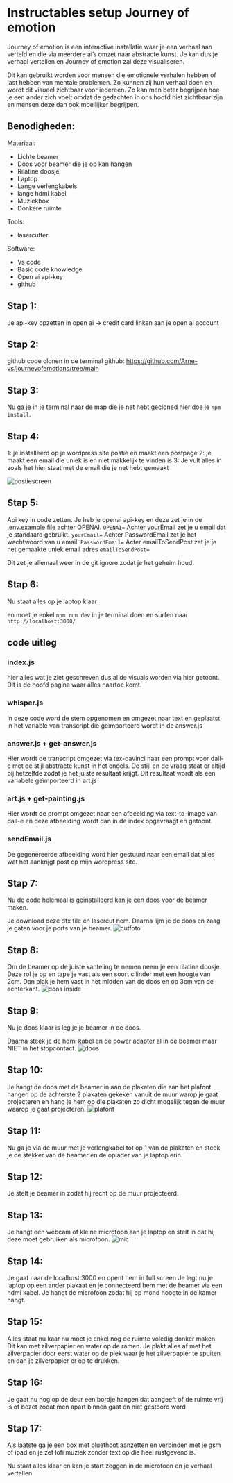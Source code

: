 # Instructables setup Journey of emotion

Journey of emotion is een interactive installatie waar je een verhaal aan verteld en die via meerdere ai’s omzet naar abstracte kunst. Je kan dus je verhaal vertellen en Journey of emotion zal deze visualiseren.

Dit kan gebruikt worden voor mensen die emotionele verhalen hebben of last hebben van mentale problemen. Zo kunnen zij hun verhaal doen en wordt dit visueel zichtbaar voor iedereen. Zo kan men beter begrijpen hoe je een ander zich voelt omdat de gedachten in ons hoofd niet zichtbaar zijn en mensen deze dan ook moeilijker begrijpen.

## Benodigheden:

Materiaal:

- Lichte beamer
- Doos voor beamer die je op kan hangen
- Rilatine doosje
- Laptop
- Lange verlengkabels
- lange hdmi kabel
- Muziekbox
- Donkere ruimte

Tools:

- lasercutter

Software:

- Vs code
- Basic code knowledge
- Open ai api-key
- github

## Stap 1:

Je api-key opzetten in open ai -> credit card linken aan je open ai account

## Stap 2:

github code clonen in de terminal
github: https://github.com/Arne-vs/journeyofemotions/tree/main

## Stap 3:

Nu ga je in je terminal naar de map die je net hebt gecloned hier doe je `npm install`.

## Stap 4:

1: je installeerd op je wordpress site postie en maakt een postpage
2: je maakt een email die uniek is en niet makkelijk te vinden is
3: Je vult alles in zoals het hier staat met de email die je net hebt gemaakt

![postiescreen](img/postie.png)

## Stap 5:

Api key in code zetten.
Je heb je openai api-key en deze zet je in de .env.example file achter OPENAI.
`OPENAI=`
Achter yourEmail zet je u email dat je standaard gebruikt.
`yourEmail=`
Achter PasswordEmail zet je het wachtwoord van u email.
`PasswordEmail=`
Acter emailToSendPost zet je je net gemaakte uniek email adres
`emailToSendPost=`

Dit zet je allemaal weer in de git ignore zodat je het geheim houd.

## Stap 6:

Nu staat alles op je laptop klaar

en moet je enkel `npm run dev` in je terminal doen en surfen naar `http://localhost:3000/`

## code uitleg

### index.js

hier alles wat je ziet geschreven dus al de visuals worden via hier getoont.
Dit is de hoofd pagina waar alles naartoe komt.

### whisper.js

in deze code word de stem opgenomen en omgezet naar text en geplaatst in het variable van transcript die geïmporteerd wordt in de answer.js

### answer.js + get-answer.js

Hier wordt de transcript omgezet via tex-davinci naar een prompt voor dall-e met de stijl abstracte kunst in het engels.
De stijl en de vraag staat er altijd bij hetzelfde zodat je het juiste resultaat krijgt.
Dit resultaat wordt als een variabele geïmporteerd in art.js

### art.js + get-painting.js

Hier wordt de prompt omgezet naar een afbeelding via text-to-image van dall-e en deze afbeelding wordt dan in de index opgevraagt en getoont.

### sendEmail.js

De gegenereerde afbeelding word hier gestuurd naar een email dat alles wat het aankrijgt post op mijn wordpress site.

## Stap 7:

Nu de code helemaal is geïnstalleerd kan je een doos voor de beamer maken.

Je download deze dfx file en lasercut hem.
Daarna lijm je de doos en zaag je gaten voor je ports van je beamer.
![cutfoto](img/cut.png)

## Stap 8:

Om de beamer op de juiste kanteling te nemen neem je een rilatine doosje.
Deze rol je op en tape je vast als een soort cilinder met een hoogte van 2cm.
Dan plak je hem vast in het midden van de doos en op 3cm van de achterkant.
![doos inside](img/doos%20_inside_rilatina.png)

## Stap 9:

Nu je doos klaar is leg je je beamer in de doos.

Daarna steek je de hdmi kabel en de power adapter al in de beamer maar NIET in het stopcontact.
![doos](img/doos.png)

## Stap 10:

Je hangt de doos met de beamer in aan de plakaten die aan het plafont hangen op de achterste 2 plakaten gekeken vanuit de muur warop je gaat projecteren en hang je hem op die plakaten zo dicht mogelijk tegen de muur waarop je gaat projecteren.
![plafont](img/plaffont.png)

## Stap 11:

Nu ga je via de muur met je verlengkabel tot op 1 van de plakaten en steek je de stekker van de beamer en de oplader van je laptop erin.

## Stap 12:

Je stelt je beamer in zodat hij recht op de muur projecteerd.

## Stap 13:

Je hangt een webcam of kleine microfoon aan je laptop en stelt in dat hij deze moet gebruiken als microfoon.
![mic](img/Microfoon.png)

## Stap 14:

Je gaat naar de localhost:3000 en opent hem in full screen
Je legt nu je laptop op een ander plakaat en je connecteerd hem met de beamer via een hdmi kabel.
Je hangt de microfoon zodat hij op mond hoogte in de kamer hangt.

## Stap 15:

Alles staat nu kaar nu moet je enkel nog de ruimte voledig donker maken.
Dit kan met zilverpapier en water op de ramen. Je plakt alles af met het zilverpapier door eerst water op de plek waar je het zilverpapier te spuiten en dan je zilverpapier er op te drukken.

## Stap 16:

Je gaat nu nog op de deur een bordje hangen dat aangeeft of de ruimte vrij is of bezet zodat men apart binnen gaat en niet gestoord word

## Stap 17:

Als laatste ga je een box met bluethoot aanzetten en verbinden met je gsm of ipad en je zet lofi muziek zonder text op die heel rustgevend is.

Nu staat alles klaar en kan je start zeggen in de microfoon en je verhaal vertellen.
